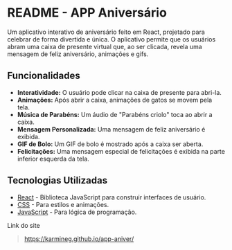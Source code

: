 # README - APP Aniversário

Um aplicativo interativo de aniversário feito em React, projetado para celebrar de forma divertida e única. O aplicativo permite que os usuários abram uma caixa de presente virtual que, ao ser clicada, revela uma mensagem de feliz aniversário, animações e gifs.

## Funcionalidades

- **Interatividade:** O usuário pode clicar na caixa de presente para abri-la.
- **Animações:** Após abrir a caixa, animações de gatos se movem pela tela.
- **Música de Parabéns:** Um áudio de "Parabéns criolo" toca ao abrir a caixa.
- **Mensagem Personalizada:** Uma mensagem de feliz aniversário é exibida.
- **GIF de Bolo:** Um GIF de bolo é mostrado após a caixa ser aberta.
- **Felicitações:** Uma mensagem especial de felicitações é exibida na parte inferior esquerda da tela.

## Tecnologias Utilizadas

- [React](https://reactjs.org/) - Biblioteca JavaScript para construir interfaces de usuário.
- [CSS](https://www.w3.org/Style/CSS/Overview.en.html) - Para estilos e animações.
- [JavaScript](https://developer.mozilla.org/en-US/docs/Web/JavaScript) - Para lógica de programação.

Link do site
> https://karmineg.github.io/app-aniver/
